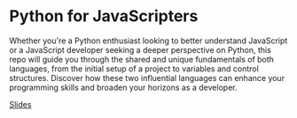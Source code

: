 # Python for JavaScripters

Whether you're a Python enthusiast looking to better understand JavaScript or a JavaScript developer seeking a deeper perspective on Python, this repo will guide you through the shared and unique fundamentals of both languages, from the initial setup of a project to variables and control structures. Discover how these two influential languages can enhance your programming skills and broaden your horizons as a developer.

[Slides](./Python%20for%20Javascripters.pdf)
